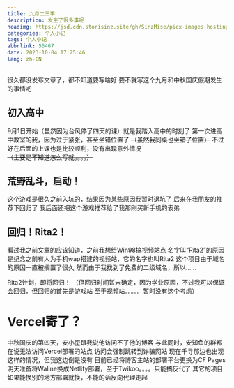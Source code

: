 ```yaml
---
title: 九月二三事
description: 发生了很多事呢
headimg: https://jsd.cdn.storisinz.site/gh/SinzMise/picx-images-hosting@master/pc.6f0hm71zvw.webp
categories: 个人小记
tags: 个人小记
abbrlink: 56467
date: 2023-10-04 17:25:46
lang: zh-CN
---
```

很久都没发布文章了，都不知道要写啥好
要不就写这个九月和中秋国庆假期发生的事情吧
<!-- more -->
## 初入高中
9月1日开始（虽然因为台风停了四天的课）就是我踏入高中的时刻了
第一次进高中教室的我，因为过于紧张，甚至坐错位置了 ~~（虽然我同桌也坐错了位置）~~
不过好在后面的上课也是比较顺利，没有出现意外情况
~~（主要是不知道怎么写就。。。。）~~

## 荒野乱斗，启动！
这个游戏是很久之前入坑的，结果因为某些原因我暂时退坑了
后来在我朋友的推荐下回归了
我后面还把这个游戏推荐给了我那刚买新手机的表弟

## 回归！Rita2！
看过我之前文章的应该知道，之前我想给Win98搞视频站点
名字叫“Rita2”的原因是纪念之前有人为手机wap搭建的视频站，它的名字也叫Rita2
这个项目由于域名的原因一直被搁置了很久
然而由于我找到了免费的二级域名，所以......

Rita2计划，即将回归！
（但回归时间暂未确定，因为学业原因，不过我可以保证会回归，但回归的首先是游戏站
至于视频站。。。。。暂时没有这个考虑）

# Vercel寄了？
中秋国庆的第四天，安小歪跟我说他访问不了他的博客
与此同时，安知鱼的群都在说无法访问Vercel部署的站点
访问会强制跳转到诈骗网站
现在千寻那边也出现这样的情况，但我这边倒是没有
目前已经将博客主站的部署平台更换为CF Pages
明天准备将Waline换成Netlify部署，至于Twikoo。。。。只能搞反代了
其它的项目如果能换别的地方部署就换，不能的话反向代理走起